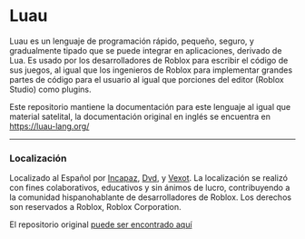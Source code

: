Luau
====
Luau es un lenguaje de programación rápido, pequeño, seguro, y gradualmente tipado que se puede integrar en aplicaciones, derivado de Lua. Es usado por los desarrolladores de Roblox para escribir el código de sus juegos, al igual que los ingenieros de Roblox para implementar grandes partes de código para el usuario al igual que porciones del editor (Roblox Studio) como plugins.

Este repositorio mantiene la documentación para este lenguaje al igual que material satelital, la documentación original en inglés se encuentra en https://luau-lang.org/

---
### Localización
Localizado al Español por [Incapaz](https://github.com/zapacni), [Dvd](https://github.com/Dvd-22), y [Vexot](https://github.com/Vexot). La localización se realizó con fines colaborativos, educativos y sin ánimos de lucro, contribuyendo a la comunidad hispanohablante de desarrolladores de Roblox. Los derechos son reservados a Roblox, Roblox Corporation. 

El repositorio original [puede ser encontrado aquí](https://github.com/Roblox/luau)
